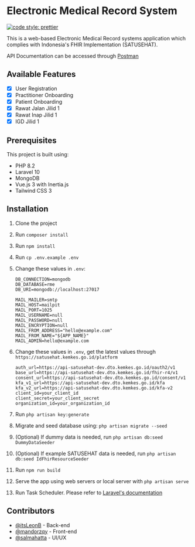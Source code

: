# Electronic Medical Record System

[![code style: prettier](https://img.shields.io/badge/code_style-prettier-ff69b4.svg?style=flat-square)](https://github.com/prettier/prettier)

This is a web-based Electronic Medical Record systems application which complies with Indonesia's FHIR Implementation (SATUSEHAT).

API Documentation can be accessed through [Postman](https://documenter.getpostman.com/view/29785588/2s9Yynm4LB)

## Available Features

-   [x] User Registration
-   [x] Practitioner Onboarding
-   [x] Patient Onboarding
-   [x] Rawat Jalan Jilid 1
-   [x] Rawat Inap Jilid 1
-   [x] IGD Jilid 1

## Prerequisites

This project is built using:

-   PHP 8.2
-   Laravel 10
-   MongoDB
-   Vue.js 3 with Inertia.js
-   Tailwind CSS 3

## Installation

1. Clone the project
2. Run `composer install`
3. Run `npm install`
4. Run `cp .env.example .env`
5. Change these values in `.env`:

    ```
    DB_CONNECTION=mongodb
    DB_DATABASE=rme
    DB_URI=mongodb://localhost:27017

    MAIL_MAILER=smtp
    MAIL_HOST=mailpit
    MAIL_PORT=1025
    MAIL_USERNAME=null
    MAIL_PASSWORD=null
    MAIL_ENCRYPTION=null
    MAIL_FROM_ADDRESS="hello@example.com"
    MAIL_FROM_NAME="${APP_NAME}"
    MAIL_ADMIN=hello@example.com
    ```

6. Change these values in `.env`, get the latest values through `https://satusehat.kemkes.go.id/platform`
    ```
    auth_url=https://api-satusehat-dev.dto.kemkes.go.id/oauth2/v1
    base_url=https://api-satusehat-dev.dto.kemkes.go.id/fhir-r4/v1
    consent_url=https://api-satusehat-dev.dto.kemkes.go.id/consent/v1
    kfa_v1_url=https://api-satusehat-dev.dto.kemkes.go.id/kfa
    kfa_v2_url=https://api-satusehat-dev.dto.kemkes.go.id/kfa-v2
    client_id=your_client_id
    client_secret=your_client_secret
    organization_id=your_organization_id
    ```
7. Run `php artisan key:generate`
8. Migrate and seed database using: `php artisan migrate --seed`
9. (Optional) If dummy data is needed, run `php artisan db:seed DummyDataSeeder`
10. (Optional) If example SATUSEHAT data is needed, run `php artisan db:seed IdFhirResourceSeeder`
11. Run `npm run build`
12. Serve the app using web servers or local server with `php artisan serve`
13. Run Task Scheduler. Please refer to [Laravel's documentation](https://laravel.com/docs/10.x/scheduling#running-the-scheduler)

## Contributors

-   [@itsLeonB](https://github.com/itsLeonB) - Back-end
-   [@mandorzqy](https://github.com/mandorzqy) - Front-end
-   [@salmahatta](https://github.com/salmahatta) - UI/UX
